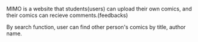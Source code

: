 MIMO is a website that students(users) can upload their own comics, and their comics can recieve comments.(feedbacks) 

By search function, user can find other person's comics by title, author name.
